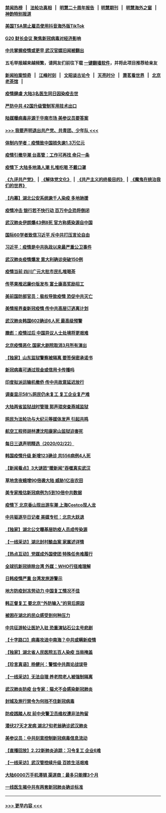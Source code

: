 #### [禁闻热榜](热点新闻.md?=0)  &nbsp;&nbsp;|&nbsp;&nbsp; [法轮功真相](https://github.com/gfw-breaker/truth/blob/master/README.md?=0) &nbsp;&nbsp;|&nbsp;&nbsp; [明慧二十周年报告](https://github.com/gfw-breaker/mh-reports/blob/master/README.md?=0) &nbsp;&nbsp;|&nbsp;&nbsp;[明慧期刊](https://github.com/gfw-breaker/mh-qikan) &nbsp;&nbsp;|&nbsp;&nbsp; [明慧海外之窗](https://github.com/gfw-breaker/mh-news/blob/master/README.md?=0) &nbsp;&nbsp;|&nbsp;&nbsp; [神韵特别报道](https://github.com/gfw-breaker/mh-news/blob/master/shenyun.md?=0)
#### [美国TSA禁止雇员使用抖音海外版TikTok](../pages/nsc413/n11890500.md?t=02240831) 
#### [G20 财长会议 聚焦新冠病毒对经济影响](../pages/nsc413/n11890400.md?t=02240831) 
#### [中共掌握疫情或更早 武汉官媒旧闻被翻出](../pages/nsc413/n11890388.md?t=02240831) 
#### 五毛举报越来越频繁，请网友们前往下载 [一键翻墙软件](https://github.com/gfw-breaker/ssr-accounts)，并将此项目推荐给亲友
#### [新闻拍案惊奇](https://github.com/gfw-breaker/banned-news/blob/master/pages/link4.md) &nbsp;&nbsp;|&nbsp;&nbsp; [江峰时刻](https://github.com/gfw-breaker/banned-news/blob/master/pages/link4.md) &nbsp;&nbsp;|&nbsp;&nbsp; [文昭谈古论今](https://github.com/gfw-breaker/banned-news/blob/master/pages/link4.md) &nbsp;&nbsp;|&nbsp;&nbsp; [天亮时分](https://github.com/gfw-breaker/banned-news/blob/master/pages/link4.md) &nbsp;&nbsp;|&nbsp;&nbsp; [萧茗看世界](https://github.com/gfw-breaker/banned-news/blob/master/pages/link4.md) &nbsp;&nbsp;|&nbsp;&nbsp; [北京老茶馆](https://github.com/gfw-breaker/banned-news/blob/master/pages/link4.md) &nbsp;&nbsp;|&nbsp;&nbsp; 
#### [疫情肆虐 大陆3名医生同日因染疫去世](../pages/nsc413/n11890371.md?t=02240831) 
#### [严防中共 42国升级管制军用技术出口](../pages/nsc413/n11890362.md?t=02240831) 
#### [陆媒曝病毒非源于华南市场 美参议员要答案](../pages/nsc413/n11890306.md?t=02240831) 
#### [>>> 我要声明退出共产党、共青团、少年队 <<<](https://github.com/begood0513/goodnews/blob/master/quit/letter.md) 
#### [体制内学者：疫情致中国损失逾1.3万亿元](../pages/nsc413/n11890220.md?t=02240831) 
#### [疫情引撤华潮 台高管：工作可再找 命只一条](../pages/nsc413/n11890246.md?t=02240831) 
#### [疫情下 大陆多地涌人潮 扎堆吃喝 不戴口罩](../pages/nsc413/n11890199.md?t=02240831) 
#### [《九评共产党》](https://github.com/begood0513/9ping.md/blob/master/README.md) &nbsp;|&nbsp; [《解体党文化》](../../../../jtdwh.md/blob/master/README.md)  &nbsp;|&nbsp; [《共产主义的终极目的》](../../../../gczydzjmd.md/blob/master/README.md) &nbsp;|&nbsp; [《魔鬼在统治我们的世界》](../../../../mgztzwmdsj.md/blob/master/README.md) 
#### [【内幕】湖北公安系统逾千人染疫 多地驰援](../pages/nsc413/n11888526.md?t=02240831) 
#### [疫情冲击 银行若不快行动 百万中企恐将倒闭](../pages/nsc413/n11890255.md?t=02240831) 
#### [武汉肺炎伊朗爆43例8死 官方称感染源自中国](../pages/nsc413/n11890128.md?t=02240831) 
#### [国际60学者致信习近平 斥中共打压言论自由](../pages/nsc413/n11890021.md?t=02240831) 
#### [习近平：疫情是中共执政以来最严重公卫事件](../pages/nsc413/n11889921.md?t=02240831) 
#### [武汉肺炎疫情爆发 意大利确诊突破150例](../pages/nsc413/n11889926.md?t=02240831) 
#### [疫情当前 四川广元大批市民扎堆喝茶](../pages/nsc413/n11889809.md?t=02240831) 
#### [传苹果推迟廉价版发布 富士康高奖励招工](../pages/nsc413/n11889343.md?t=02240831) 
#### [美前国防部官员：极权导致疫情 恐促中共灭亡](../pages/nsc413/n11889092.md?t=02240831) 
#### [美情报界查新冠疫情 传中共高层订逃离计划](../pages/nsc413/n11888161.md?t=02240831) 
#### [武汉肺炎韩国602确诊6人死 最高级预警](../pages/nsc413/n11889715.md?t=02240831) 
#### [滕彪：疫情过后 中国异议人士处境将更艰难](../pages/nsc413/n11889656.md?t=02240831) 
#### [北京疫情恶化 国家大剧院取消3月所有演出](../pages/nsc413/n11889299.md?t=02240831) 
#### [【独家】山东监狱警察被隔离 要签保密承诺书](../pages/nsc413/n11889454.md?t=02240831) 
#### [新冠病毒可通过现金或信用卡传播吗](../pages/nsc413/n11886629.md?t=02240831) 
#### [印度拟派运输机撤侨 传中共故意延迟放行](../pages/nsc413/n11889362.md?t=02240831) 
#### [调查显示58%网民仍未复工 复工企业复产难](../pages/nsc413/n11888866.md?t=02240831) 
#### [大陆两省监狱战时管理 郭声琨突查燕城监狱](../pages/nsc413/n11889113.md?t=02240831) 
#### [网民为法轮功与大纪元等媒体发声 引起共鸣](../pages/nsc413/n11889143.md?t=02240831) 
#### [航空工程师胡林遭沈阳康家山监狱迫害死](../pages/nsc413/n11888407.md?t=02240831) 
#### [每日三退声明精选（2020/02/22）](../pages/nsc413/n11889489.md?t=02240831) 
#### [韩国疫情升级 新增123确诊 共556病例4人死](../pages/nsc413/n11888882.md?t=02240831) 
#### [【新闻看点】3大谜团“暖新闻”吞噬真实武汉](../pages/nsc413/n11888400.md?t=02240831) 
#### [草地贪夜蛾增90倍袭大陆 威胁1亿亩农田](../pages/nsc413/n11888493.md?t=02240831) 
#### [美专家推估新冠病例为5到10倍中共数据](../pages/nsc413/n11884404.md?t=02240831) 
#### [疫情下 北京香山现出游车潮 上海Costco现人龙](../pages/nsc413/n11888399.md?t=02240831) 
#### [中共驱逐华日记者 美媒专栏：北京大跃退](../pages/nsc413/n11888453.md?t=02240831) 
#### [【独家】湖北公文曝基层防疫人员成传染源](../pages/nsc413/n11887125.md?t=02240831) 
#### [【一线采访】湖北封村酿血案 家属述详情](../pages/nsc413/n11888368.md?t=02240831) 
#### [【热点互动】党媒成外国使团 特殊任务难履行](../pages/nsc413/n11888306.md?t=02240831) 
#### [全球抗新冠排除台湾 外媒：WHO行径难理解](../pages/nsc413/n11888248.md?t=02240831) 
#### [日韩疫情严重 台湾发旅游警示](../pages/nsc413/n11888371.md?t=02240831) 
#### [地方防疫封冻劳动力 中国复工情况不佳](../pages/nsc413/n11888213.md?t=02240831) 
#### [韩正督复工 要北京“外防输入”的背后原因](../pages/nsc413/n11888026.md?t=02240831) 
#### [被困在湖北的民众感受到何种压力](../pages/nsc413/n11888263.md?t=02240831) 
#### [中共征游轮让医护入驻 恐重演钻石公主号悲剧](../pages/nsc413/n11888077.md?t=02240831) 
#### [【十字路口】病毒攻进中南海？中共或瞒新疫情](../pages/nsc413/n11887894.md?t=02240831) 
#### [【独家】湖北省人民医院五百人染疫 当局掩盖](../pages/nsc413/n11888080.md?t=02240831) 
#### [【珍言真语】杨健兴：警惕中共舆论战误导](../pages/nsc413/n11888131.md?t=02240831) 
#### [【一线采访】无法自理 养老院老人被强制隔离](../pages/nsc413/n11887954.md?t=02240831) 
#### [武汉肺炎防疫 台专家：猫犬不会感染新冠肺炎](../pages/nsc413/n11888041.md?t=02240831) 
#### [封城及旅行禁令为何挡不住新冠病毒](../pages/nsc413/n11888067.md?t=02240831) 
#### [防疫践踏人权 前中央警卫员维权遭非法拘留](../pages/nsc413/n11887653.md?t=02240831) 
#### [潜伏27天才发病 湖北7旬老翁确诊武汉肺炎](../pages/nsc413/n11887996.md?t=02240831) 
#### [美参议员：中共刻意控制新冠病毒信息流动](../pages/nsc413/n11887949.md?t=02240831) 
#### [【直播回放】2.22新肺炎追踪：习令复工 企业6难](../pages/nsc413/n11887888.md?t=02240831) 
#### [【一线采访】武汉管控续升级 百姓生活艰难](../pages/nsc413/n11886970.md?t=02240831) 
#### [大陆6000万手机滞销 渠道商：最多只能撑3个月](../pages/nsc413/n11887539.md?t=02240831) 
#### [一线医生揭中共有两套新冠肺炎确诊标准](../pages/nsc413/n11887560.md?t=02240831) 

----
#### [ >>> 更早内容 <<< ](../indexes/nsc413-earlier.md)
